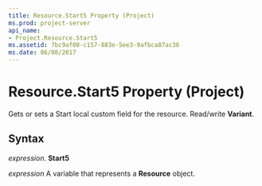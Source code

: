 ```yaml
---
title: Resource.Start5 Property (Project)
ms.prod: project-server
api_name:
- Project.Resource.Start5
ms.assetid: 7bc9af08-c157-883e-5ee3-9afbca87ac36
ms.date: 06/08/2017
---
```



# Resource.Start5 Property (Project)

Gets or sets a Start local custom field for the resource. Read/write **Variant**.


## Syntax

 _expression_. **Start5**

 _expression_ A variable that represents a **Resource** object.


